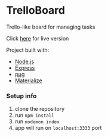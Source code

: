# TrelloBoard
Trello-like board for managing tasks

Click [here](http://arcane-coast-07533.herokuapp.com/api/tasks) for live version 

Project built with:
- [Node.js](https://nodejs.org/en/)
- [Express](https://expressjs.com/)
- [pug](https://github.com/pugjs/pug)
- [Materialize](https://materializecss.com/) 

### Setup info
1. clone the repository
2. run `npm install` 
3. run `nodemon index`
4. app will run on `localhost:3333` port
